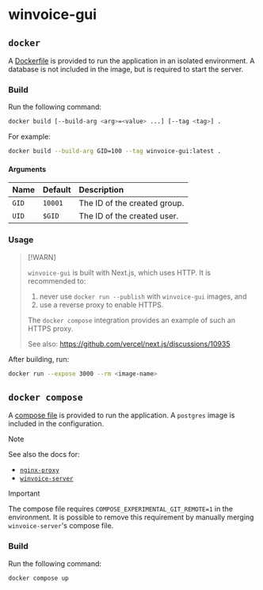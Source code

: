 # winvoice-gui

## `docker`

A [Dockerfile](./Dockerfile) is provided to run the application in an isolated environment. A database is not included in the image, but is required to start the server.

### Build

Run the following command:

```sh
docker build [--build-arg <arg>=<value> ...] [--tag <tag>] .
```

For example:

```sh
docker build --build-arg GID=100 --tag winvoice-gui:latest .
```

#### Arguments

| Name  | Default | Description                  |
| :--   | :--     | :--                          |
| `GID` | `10001` | The ID of the created group. |
| `UID` | `$GID`  | The ID of the created user.  |

### Usage

> [!WARN]
>
> `winvoice-gui` is built with Next.js, which uses HTTP. It is recommended to:
>
> 1. never use `docker run --publish` with `winvoice-gui` images, and
> 2. use a reverse proxy to enable HTTPS.
>
> The `docker compose` integration provides an example of such an HTTPS proxy.
>
> See also: https://github.com/vercel/next.js/discussions/10935

After building, run:

```sh
docker run --expose 3000 --rm <image-name>
```

## `docker compose`

A [compose file](./compose.yaml) is provided to run the application. A `postgres` image is included in the configuration.

> [!NOTE]
>
> See also the docs for:
>
> * [`nginx-proxy`]
> * [`winvoice-server`]

> [!IMPORTANT]
>
> The compose file requires `COMPOSE_EXPERIMENTAL_GIT_REMOTE=1` in the environment. It is possible to remove this requirement by manually merging `winvoice-server`'s compose file.

### Build

Run the following command:

```sh
docker compose up
```

[`winvoice-server`]: https://github.com/The-E/winvoice-server/blob/master/README.Docker.md
[`nginx-proxy`]: https://github.com/nginx-proxy/nginx-proxy/blob/main/docs/README.md

